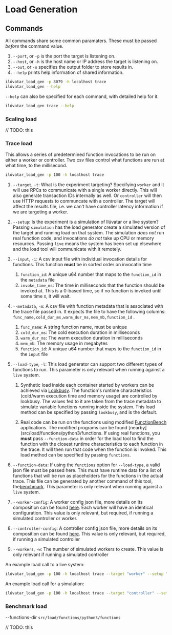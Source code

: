 # Load Generation

## Commands

All commands share some common paramaters.
These must be passed *before* the command value.

1. `--port`, or `-p` is the port the target is listening on.
1. `--host`, or `-h` is the host name or IP address the target is listening on.
1. `--out`, or `-o` specifies the output folder to store results in.
1. `--help` prints help information of shared information.

```sh
ilúvatar_load_gen -p 8079 -h localhost trace 
ilúvatar_load_gen --help
```

`--help` can also be specified for each command, with detailed help for it.
```sh
ilúvatar_load_gen trace --help
```

### Scaling load

// TODO: this

### Trace load

This allows a series of predetermined function invocations to be run on either a worker or controller.
Two csv files control what functions are run at what time, to the millisecond.

```sh
ilúvatar_load_gen -p 100 -h localhost trace 
```

1. `--target`, `-t`: What is the experiment targeting? 
Specifying `worker` and it will use RPCs to communicate with a single worker directly.
This will also generate transaction IDs internally as well. 
Or `controller` will then use HTTP requests to communcate with a controller.
The target will affect the results file, i.e. we can't have controller latency information if we are targeting a worker.

1. `--setup`: Is the experiment is a simulation of Ilúvatar or a live system? 
Passing `simulation` has the load generator create a simulated version of the target and running load on that system.
The simulation *does not* run real function code, and invocations *do not* take up CPU or memory resources.
Passing `live` means the system has been set up elsewhere and the load tool will communicate with it remotely.

1. `--input`, `-i`: A csv input file with individual invocation details for functions. This function **must** be in sorted order on invocatin time
   1. `function_id`: A unique u64 number that maps to the `function_id` in the `metadata` file
   1. `invoke_time_ms`: The time in milliseconds that the function should be invoked at. This is a 0-based time, so if no function is invoked until some time `X`, it will wait.

1. `--metadata`, `-m`: A csv file with function metadata that is associated with the trace file passed in.
It expects the file to have the following columns: `func_name,cold_dur_ms,warm_dur_ms,mem_mb,function_id` .
   1. `func_name`: A string function name, must be unique
   1. `cold_dur_ms`: The cold execution duration in milliseconds
   1. `warm_dur_ms`: The warm execution duration in milliseconds
   1. `mem_mb`: The memory usage in megabytes 
   1. `function_id`: A unique u64 number that maps to the `function_id` in the `input` file

1. `--load-type`, `-l`: This load generator can support two different types of functions to run.
This parameter is only relevant when running against a `live` system.
   1. Synthetic load inside each container started by workers can be achieved via [Lookbusy](http://www.devin.com/lookbusy/).
   The function's runtime characteristics (cold/warm execution time and memory usage) are controlled by lookbusy.
   The values fed to it are taken from the trace metadata to simulate variable functions running inside the system.
   This load method can be specified by passing `lookbusy`, and is the default.

   1. Real code can be run on the functions using modified [FunctionBench](https://github.com/ddps-lab/serverless-faas-workbench) applications.
   The modified programs can be found [nearby](src/load/functions/python3/functions.
   If using real functions, you **must** pass `--function-data` in order for the load tool to find the function with the closest runtime characteristics to each function in the trace.
   It will then run that code when the function is invoked.
   This load method can be specified by passing `functions`.

1. `--function-data`: If using the `functions` option for `--load-type`, a valid json file must be passed here.
This must have runtime data for a list of functions that will be run as placeholders for the functions in the actual trace.
This file can be generated by another command of this tool, the[benchmark](#benchmark-load).
This parameter is only relevant when running against a `live` system.

1. `--worker-config`: A worker config json file, more details on its composition can be found [here](./CONFIG.md#worker-configuration).
Each worker will have an identical configuration.
This value is only relevant, but required, if running a simulated controller or worker.

1. `--controller-config`: A controller config json file, more details on its composition can be found [here](./CONFIG.md#controller-configuration).
This value is only relevant, but required, if running a simulated controller

1. `--workers`, `-w`: The number of simulated workers to create.
This value is only relevant if running a simulated controller

An example load call to a live system:
```sh
ilúvatar_load_gen -p 100 -h localhost trace --target "worker" --setup "live" --input "/my/trace/input.csv" --metadata "/my/trace/metadata-input.csv" --load-type "functions" --function-data "/my/function/data.json
```

An example load call for a simulation:
```sh
ilúvatar_load_gen -p 100 -h localhost trace --target "controller" --setup "simulation" --input "/my/trace/input.csv" --metadata "/my/trace/metadata-input.csv" --worker-config "/my/worker/config.json" --controller-config "/my/controller/config.json" --workers 3
```

### Benchmark load

--functions-dir `src/load/functions/python3/functions`

// TODO: this
